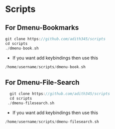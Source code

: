 # Scripts
## For Dmenu-Bookmarks
```c
git clone https://github.com/adith345/scripts
cd scripts
./dmenu-book.sh
```
+ If you want add keybindings then use this

```c
/home/username/scripts/dmenu-book.sh
```
## For Dmenu-File-Search
```c
  git clone https://github.com/adith345/scripts
  cd scripts
 ./dmenu-filesearch.sh
```
 + If you want add keybindings then use this

 ```c
 /home/username/scripts/dmenu-filesearch.sh
 ```


